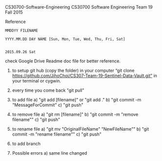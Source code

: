 CS30700-Software-Engineering
CS30700 Software Engineering Team 19 Fall 2015

Reference

	MMDDYY FILENAME

	YYYY.MM.DD DAY NAME [Sun, Mon, Tue, Wed, Thu, Fri, Sat]


	2015.09.26 Sat 


check Google Drive Readme doc file for better reference.

1. to setup git hub (copy the folder) in your computer
“git clone https://github.com/JihoChoi/CS307-Team-19-Sentinel-Data-Vault.git”
in your terminal or cygwin.

2. every time you come back
	"git pull"

3. to add file
	a) "git add [filename]" or "git add ."
	b) "git commit -m "MessageForCommit"
	c) "git push"

4. to remove file
	a) "git rm [filename]"
	b) "git commit -m "remove filename""
	c) "git push"

5. to rename file
	a) "git mv "OriginalFileName" "NewFileName""
	b) "git commit -m "rename filename""
	c) "git push"

6. to add branch

7. Possible errors
	a) same line changed



